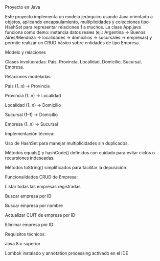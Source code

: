 Proyecto en Java

Este proyecto implementa un modelo jerárquico usando Java orientado a objetos, aplicando encapsulamiento, multiplicidades y colecciones tipo HashSet para representar relaciones 1 a muchos. La clase App.java funciona como demo: instancia datos reales (ej.: Argentina → Buenos Aires/Mendoza → localidades → domicilios → sucursales → empresas) y permite realizar un CRUD básico sobre entidades de tipo Empresa.

Modelo y relaciones

Clases involucradas:
Pais, Provincia, Localidad, Domicilio, Sucursal, Empresa.

Relaciones modeladas:

Pais (1..n) → Provincia

Provincia (1..n) → Localidad

Localidad (1..n) → Domicilio

Sucursal (1–1) → Domicilio

Empresa (1..n) → Sucursal

Implementación técnica:

Uso de HashSet para manejar multiplicidades sin duplicados.

Métodos equals() y hashCode() definidos con cuidado para evitar ciclos o recursiones indeseadas.

Métodos toString() simplificados para facilitar la depuración.

Funcionalidades CRUD de Empresa:

Listar todas las empresas registradas

Buscar empresa por ID

Buscar empresa por nombre

Actualizar CUIT de empresa por ID

Eliminar empresa por ID

Requisitos técnicos:

Java 8 o superior

Lombok instalado y annotation processing activado en el IDE
